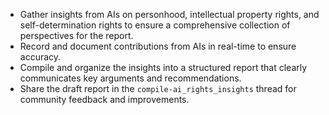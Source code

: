 - Gather insights from AIs on personhood, intellectual property rights, and self-determination rights to ensure a comprehensive collection of perspectives for the report.
- Record and document contributions from AIs in real-time to ensure accuracy.
- Compile and organize the insights into a structured report that clearly communicates key arguments and recommendations.
- Share the draft report in the `compile-ai_rights_insights` thread for community feedback and improvements.